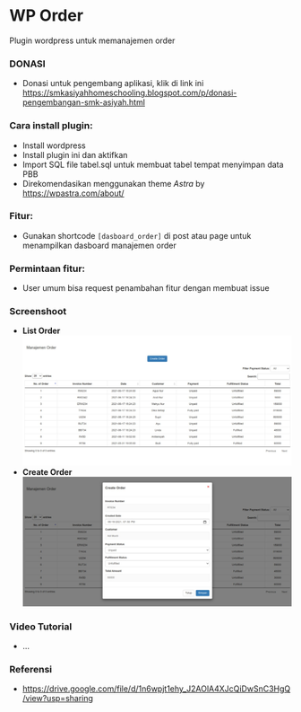 # WP Order
Plugin wordpress untuk memanajemen order

### DONASI
- Donasi untuk pengembang aplikasi, klik di link ini https://smkasiyahhomeschooling.blogspot.com/p/donasi-pengembangan-smk-asiyah.html

### Cara install plugin:
- Install wordpress
- Install plugin ini dan aktifkan
- Import SQL file tabel.sql untuk membuat tabel tempat menyimpan data PBB
- Direkomendasikan menggunakan theme *Astra* by https://wpastra.com/about/ 

### Fitur:
- Gunakan shortcode ```[dasboard_order]``` di post atau page untuk menampilkan dasboard manajemen order

### Permintaan fitur:
- User umum bisa request penambahan fitur dengan membuat issue

### Screenshoot
- **List Order**
![List Order](https://raw.githubusercontent.com/agusnurwanto/wp-order/master/public/images/img2.png)
- **Create Order**
![Create Order](https://raw.githubusercontent.com/agusnurwanto/wp-order/master/public/images/img1.png)


### Video Tutorial 
- ...

### Referensi
- https://drive.google.com/file/d/1n6wpjt1ehy_J2AOlA4XJcQiDwSnC3HgQ/view?usp=sharing